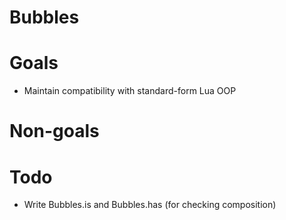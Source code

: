 # Bubbles

# Goals
- Maintain compatibility with standard-form Lua OOP

# Non-goals

# Todo
- Write Bubbles.is and Bubbles.has (for checking composition)